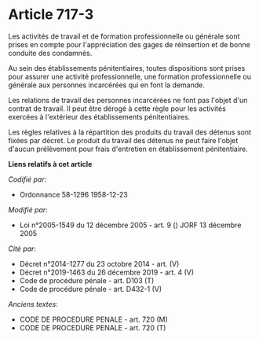 # Article 717-3

Les activités de travail et de formation professionnelle ou générale sont prises en compte pour l'appréciation des gages de
réinsertion et de bonne conduite des condamnés.

Au sein des établissements pénitentiaires, toutes dispositions sont prises pour assurer une activité professionnelle, une
formation professionnelle ou générale aux personnes incarcérées qui en font la demande.

Les relations de travail des personnes incarcérées ne font pas l'objet d'un contrat de travail. Il peut être dérogé à cette
règle pour les activités exercées à l'extérieur des établissements pénitentiaires.

Les règles relatives à la répartition des produits du travail des détenus sont fixées par décret. Le produit du travail des
détenus ne peut faire l'objet d'aucun prélèvement pour frais d'entretien en établissement pénitentiaire.

**Liens relatifs à cet article**

_Codifié par_:

  - Ordonnance 58-1296 1958-12-23

_Modifié par_:

  - Loi n°2005-1549 du 12 décembre 2005 - art. 9 () JORF 13 décembre 2005

_Cité par_:

  - Décret n°2014-1277 du 23 octobre 2014 - art. (V)
  - Décret n°2019-1463 du 26 décembre 2019 - art. 4 (V)
  - Code de procédure pénale - art. D103 (T)
  - Code de procédure pénale - art. D432-1 (V)

_Anciens textes_:

  - CODE DE PROCEDURE PENALE - art. 720 (M)
  - CODE DE PROCEDURE PENALE - art. 720 (T)
